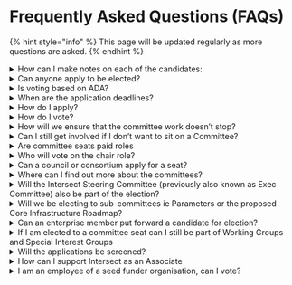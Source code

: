 # Frequently Asked Questions (FAQs)



{% hint style="info" %}
This page will be updated regularly as more questions are asked.
{% endhint %}

<details>

<summary>How can I make notes on each of the candidates:</summary>

We have created [this spreadsheet,](https://docs.google.com/spreadsheets/d/1wILI3ML7NedlSCouIjnjZcxZPWQPxUmzjbuEboKbwWw/edit?usp=sharing) it contains tabs for each committee / board, details of the candidates, links to their bios and columns for proposed voting and comments.

</details>

<details>

<summary>Can anyone apply to be elected?</summary>

No, only Individual, Enterprise, and Seed Funder Members can apply for a seat.  \
Associate members are not eligible.

</details>

<details>

<summary>Is voting based on ADA? </summary>

No, it is one member one vote so each member will have one vote for each committee

</details>

<details>

<summary>When are the application deadlines?</summary>

Applications will open on the 9th September for approximately 3 weeks and close on the 27th Sept.

</details>

<details>

<summary>How do I apply?</summary>

The application form will be accessible through the member portal.

</details>

<details>

<summary>How do I vote?</summary>

All voting will take place through the member portal. We will be using the Summon platform

</details>

<details>

<summary>How will we ensure that the committee work doesn’t stop?</summary>

We are going to split the elections into two phases. 50% will be elected on October 24 and the remaining 50% of seats on April 25. Where there is an odd number (eg 9) we will elect the low number (eg 4) on October 24 and the remaining number (eg 5) on April 25

</details>

<details>

<summary>Can I still get involved if I don’t want to sit on a Committee?</summary>

Yes, we have a variety of Working Groups, Special Interest Groups and other initiatives you can get involved in.

</details>

<details>

<summary>Are committee seats paid roles</summary>

Currently, they are not paid positions, we are exploring options for a stipend and we will engage on this in due course.

</details>

<details>

<summary>Who will vote on the chair role?</summary>

We propose the community elected committee self-elect their chair within 2 weeks of the election result.

</details>

<details>

<summary>Can a council or consortium apply for a seat?</summary>

No, it is one person one seat. &#x20;

</details>

<details>

<summary>Where can I find out more about the committees?</summary>

Each of the committees have a space in the Knowledge Base which also includes their contact details. They will also be arranging open offices which we will announce in Discord and will be visible in the Discord events area. They will also be providing regular updates on the Discord update channel [committee-information.md](../2024-committee-elections-introduction/committee-information.md "mention").

</details>

<details>

<summary>Will the Intersect Steering Committee (previously also known as Exec Committee) also be part of the election?</summary>

Yes, the community seats for this committee will be part of the election. &#x20;

</details>

<details>

<summary>Will we be electing to sub-committees ie Parameters or the proposed Core Infrastructure Roadmap?</summary>

No, we will only be electing to the main standing committees and the Intersect Steering Committee. Information on how these seats are elected can be found in their knowledge base. For Parameters this will be the Technical Steering Committee and for Core Infrastructure Roadmap this will be the Product Committee as the sub-committees report and are governed by these main standing committees.

</details>

<details>

<summary>Can an enterprise member put forward a candidate for election?</summary>

Yes, anyone listed as being part of an enterprise membership are eligible to submit an application to two committees.  For example if an enterprise has three people aligned to their membership then these three people will be able to put themselves forward to two committees each.

We ask that they note this affiliation in their application.

</details>

<details>

<summary>If I am elected to a committee seat can I still be part of Working Groups and Special Interest Groups</summary>

Yes, any member can participate in Working Groups and Special Interest Groups.  This is actively encouraged.

</details>

<details>

<summary>Will the applications be screened?</summary>

All of the applications will be screened to ensure the member holds membership status.  Following this verification all applications will be made live.  Consideration and discussions may need to be had if a committee has expressed a level of experience if that is not highlighted in the application. &#x20;

</details>

<details>

<summary>How can I support Intersect as an Associate</summary>

Associates are very much welcome to participate in Town Halls, Working Groups and Special Interest Groups.

</details>



<details>

<summary>I am an employee of a seed funder organisation, can I vote?</summary>

As an employee of a seed funder organisation you are not eligible to vote, however if you personally join Intersect as an Individual member then you will be able to vote through this membership.

</details>
